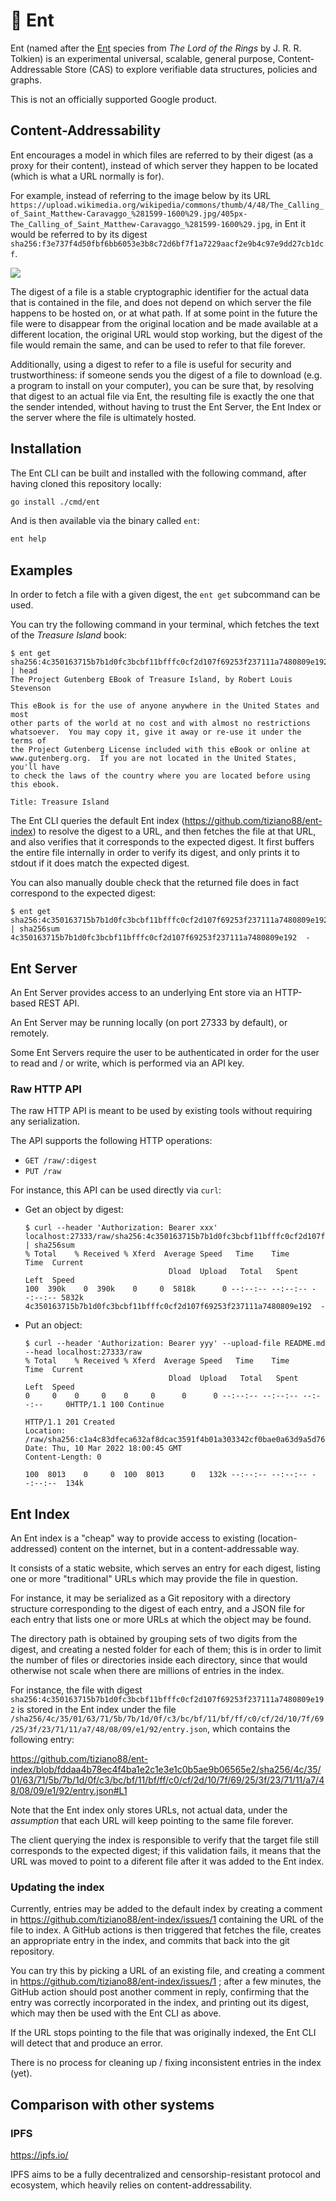 # 🌳 Ent

Ent (named after the [Ent](https://en.wikipedia.org/wiki/Ent) species from _The
Lord of the Rings_ by J. R. R. Tolkien) is an experimental universal, scalable,
general purpose, Content-Addressable Store (CAS) to explore verifiable data
structures, policies and graphs.

This is not an officially supported Google product.

## Content-Addressability

Ent encourages a model in which files are referred to by their digest (as a
proxy for their content), instead of which server they happen to be located
(which is what a URL normally is for).

For example, instead of referring to the image below by its URL
`https://upload.wikimedia.org/wikipedia/commons/thumb/4/48/The_Calling_of_Saint_Matthew-Caravaggo_%281599-1600%29.jpg/405px-The_Calling_of_Saint_Matthew-Caravaggo_%281599-1600%29.jpg`,
in Ent it would be referred to by its digest
`sha256:f3e737f4d50fbf6bb6053e3b8c72d6bf7f1a7229aacf2e9b4c97e9dd27cb1dcf`.

![](https://upload.wikimedia.org/wikipedia/commons/thumb/4/48/The_Calling_of_Saint_Matthew-Caravaggo_%281599-1600%29.jpg/405px-The_Calling_of_Saint_Matthew-Caravaggo_%281599-1600%29.jpg)

The digest of a file is a stable cryptographic identifier for the actual data
that is contained in the file, and does not depend on which server the file
happens to be hosted on, or at what path. If at some point in the future the
file were to disappear from the original location and be made available at a
different location, the original URL would stop working, but the digest of the
file would remain the same, and can be used to refer to that file forever.

Additionally, using a digest to refer to a file is useful for security and
trustworthiness: if someone sends you the digest of a file to download (e.g. a
program to install on your computer), you can be sure that, by resolving that
digest to an actual file via Ent, the resulting file is exactly the one that the
sender intended, without having to trust the Ent Server, the Ent Index or the
server where the file is ultimately hosted.

## Installation

The Ent CLI can be built and installed with the following command, after having
cloned this repository locally:

```bash
go install ./cmd/ent
```

And is then available via the binary called `ent`:

```bash
ent help
```

## Examples

In order to fetch a file with a given digest, the `ent get` subcommand can be
used.

You can try the following command in your terminal, which fetches the text of
the _Treasure Island_ book:

```console
$ ent get sha256:4c350163715b7b1d0fc3bcbf11bfffc0cf2d107f69253f237111a7480809e192 | head
The Project Gutenberg EBook of Treasure Island, by Robert Louis Stevenson

This eBook is for the use of anyone anywhere in the United States and most
other parts of the world at no cost and with almost no restrictions
whatsoever.  You may copy it, give it away or re-use it under the terms of
the Project Gutenberg License included with this eBook or online at
www.gutenberg.org.  If you are not located in the United States, you'll have
to check the laws of the country where you are located before using this ebook.

Title: Treasure Island
```

The Ent CLI queries the default Ent index
(https://github.com/tiziano88/ent-index) to resolve the digest to a URL, and
then fetches the file at that URL, and also verifies that it corresponds to the
expected digest. It first buffers the entire file internally in order to verify
its digest, and only prints it to stdout if it does match the expected digest.

You can also manually double check that the returned file does in fact
correspond to the expected digest:

```console
$ ent get sha256:4c350163715b7b1d0fc3bcbf11bfffc0cf2d107f69253f237111a7480809e192 | sha256sum
4c350163715b7b1d0fc3bcbf11bfffc0cf2d107f69253f237111a7480809e192  -
```

## Ent Server

An Ent Server provides access to an underlying Ent store via an HTTP-based REST
API.

An Ent Server may be running locally (on port 27333 by default), or remotely.

Some Ent Servers require the user to be authenticated in order for the user to
read and / or write, which is performed via an API key.

### Raw HTTP API

The raw HTTP API is meant to be used by existing tools without requiring any
serialization.

The API supports the following HTTP operations:

- `GET /raw/:digest`
- `PUT /raw`

For instance, this API can be used directly via `curl`:

- Get an object by digest:

  ```console
  $ curl --header 'Authorization: Bearer xxx' localhost:27333/raw/sha256:4c350163715b7b1d0fc3bcbf11bfffc0cf2d107f69253f237111a7480809e192 | sha256sum
  % Total    % Received % Xferd  Average Speed   Time    Time     Time  Current
                                  Dload  Upload   Total   Spent    Left  Speed
  100  390k    0  390k    0     0  5818k      0 --:--:-- --:--:-- --:--:-- 5832k
  4c350163715b7b1d0fc3bcbf11bfffc0cf2d107f69253f237111a7480809e192  -
  ```

- Put an object:

  ```console
  $ curl --header 'Authorization: Bearer yyy' --upload-file README.md --head localhost:27333/raw
  % Total    % Received % Xferd  Average Speed   Time    Time     Time  Current
                                  Dload  Upload   Total   Spent    Left  Speed
  0     0    0     0    0     0      0      0 --:--:-- --:--:-- --:--:--     0HTTP/1.1 100 Continue

  HTTP/1.1 201 Created
  Location: /raw/sha256:c1a4c83dfeca632af8dcac3591f4b01a303342cf0bae0a63d9a5d7688b0e77cc
  Date: Thu, 10 Mar 2022 18:00:45 GMT
  Content-Length: 0

  100  8013    0     0  100  8013      0   132k --:--:-- --:--:-- --:--:--  134k
  ```

## Ent Index

An Ent index is a "cheap" way to provide access to existing (location-addressed)
content on the internet, but in a content-addressable way.

It consists of a static website, which serves an entry for each digest, listing
one or more "traditional" URLs which may provide the file in question.

For instance, it may be serialized as a Git repository with a directory
structure corresponding to the digest of each entry, and a JSON file for each
entry that lists one or more URLs at which the object may be found.

The directory path is obtained by grouping sets of two digits from the digest,
and creating a nested folder for each of them; this is in order to limit the
number of files or directories inside each directory, since that would otherwise
not scale when there are millions of entries in the index.

For instance, the file with digest
`sha256:4c350163715b7b1d0fc3bcbf11bfffc0cf2d107f69253f237111a7480809e192` is
stored in the Ent index under the file
`/sha256/4c/35/01/63/71/5b/7b/1d/0f/c3/bc/bf/11/bf/ff/c0/cf/2d/10/7f/69/25/3f/23/71/11/a7/48/08/09/e1/92/entry.json`,
which contains the following entry:

https://github.com/tiziano88/ent-index/blob/fddaa4b78ec4f4ba1e2c1e3e1c0b5ae9b06565e2/sha256/4c/35/01/63/71/5b/7b/1d/0f/c3/bc/bf/11/bf/ff/c0/cf/2d/10/7f/69/25/3f/23/71/11/a7/48/08/09/e1/92/entry.json#L1

Note that the Ent index only stores URLs, not actual data, under the
_assumption_ that each URL will keep pointing to the same file forever.

The client querying the index is responsible to verify that the target file
still corresponds to the expected digest; if this validation fails, it means
that the URL was moved to point to a diferent file after it was added to the Ent
index.

### Updating the index

Currently, entries may be added to the default index by creating a comment in
https://github.com/tiziano88/ent-index/issues/1 containing the URL of the file
to index. A GitHub actions is then triggered that fetches the file, creates an
appropriate entry in the index, and commits that back into the git repository.

You can try this by picking a URL of an existing file, and creating a comment in
https://github.com/tiziano88/ent-index/issues/1 ; after a few minutes, the
GitHub action should post another comment in reply, confirming that the entry
was correctly incorporated in the index, and printing out its digest, which may
then be used with the Ent CLI as above.

If the URL stops pointing to the file that was originally indexed, the Ent CLI
will detect that and produce an error.

There is no process for cleaning up / fixing inconsistent entries in the index
(yet).

## Comparison with other systems

### IPFS

https://ipfs.io/

IPFS aims to be a fully decentralized and censorship-resistant protocol and
ecosystem, which heavily relies on content-addressability.
